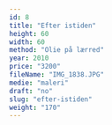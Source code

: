 ```yaml
---
id: 8
title: "Efter istiden"
height: 60
width: 60
method: "Olie på lærred"
year: 2010
price: "3200"
fileName: "IMG_1838.JPG"
medie: "maleri"
draft: "no"
slug: "efter-istiden"
weight: "170"
---
```

